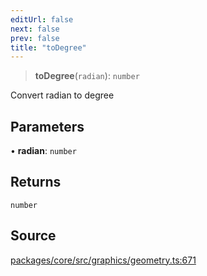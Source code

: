 ```yaml
---
editUrl: false
next: false
prev: false
title: "toDegree"
---
```


> **toDegree**(`radian`): `number`

Convert radian to degree

## Parameters

• **radian**: `number`

## Returns

`number`

## Source

[packages/core/src/graphics/geometry.ts:671](https://github.com/dgmjs/dgmjs/blob/main/packages/core/src/graphics/geometry.ts#L671)
